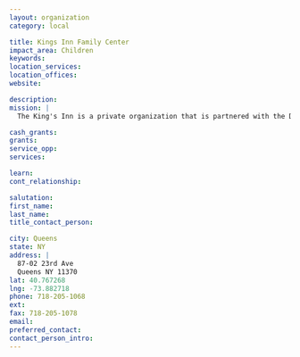 ```yaml
---
layout: organization
category: local

title: Kings Inn Family Center
impact_area: Children
keywords: 
location_services: 
location_offices: 
website: 

description: 
mission: |
  The King's Inn is a private organization that is partnered with the Department of Homelessness and the Department of Education. The DOH runs the family center. They provide temporary housing and resources for families that have been displaced in times of crises. The Department of Education has workers that act as liaisons between the families and the schools. They make sure students who are living at the shelter are attending classes and staying on track academically.

cash_grants: 
grants: 
service_opp: 
services: 

learn: 
cont_relationship: 

salutation: 
first_name: 
last_name: 
title_contact_person: 

city: Queens
state: NY
address: |
  87-02 23rd Ave     
  Queens NY 11370
lat: 40.767268
lng: -73.882718
phone: 718-205-1068
ext: 
fax: 718-205-1078
email: 
preferred_contact: 
contact_person_intro: 
---
```

